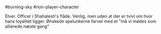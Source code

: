 #burning-sky #non-player-character

Elver. Officer i Shahalesti's flåde. Venlig, men uden at der er tvivl om hvor hans loyalitet ligger. Ønskede spelunkerne farvel med et "må vi mødes som allierede næste gang"
